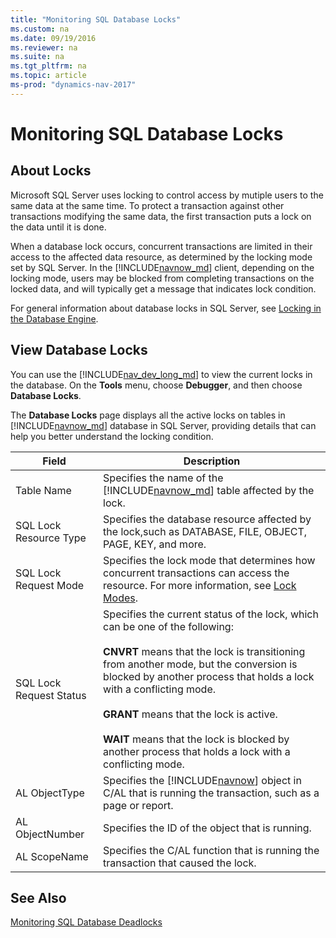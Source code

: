 ```yaml
---
title: "Monitoring SQL Database Locks"
ms.custom: na
ms.date: 09/19/2016
ms.reviewer: na
ms.suite: na
ms.tgt_pltfrm: na
ms.topic: article
ms-prod: "dynamics-nav-2017"
---
```

# Monitoring SQL Database Locks
## About Locks
Microsoft SQL Server uses locking to control access by mutiple users to the same data at the same time. To protect a transaction against other transactions modifying the same data, the first transaction puts a lock on the data until it is done.

When a database lock occurs, concurrent transactions are limited in their access to the affected data resource, as determined by the locking mode set by SQL Server. In the [!INCLUDE[navnow_md](includes/navnow_md.md)] client, depending on the locking mode, users may be blocked from completing transactions on the locked data, and will typically get a message that indicates lock condition.

For general information about database locks in SQL Server, see [Locking in the Database Engine](https://aka.ms/sqlserverdatabaselocking).

## View Database Locks
You can use the [!INCLUDE[nav_dev_long_md](includes/nav_dev_long_md.md)] to view the current locks in the database. On the **Tools** menu, choose **Debugger**, and then choose **Database Locks**.

The **Database Locks** page displays all the active locks on tables in [!INCLUDE[navnow_md](includes/navnow_md.md)] database in SQL Server, providing details that can help you better understand the locking condition.

|  Field |  Description  |
|--------------|---------------|
|Table Name|Specifies the name of the [!INCLUDE[navnow_md](includes/navnow_md.md)] table affected by the lock.|
|SQL Lock Resource Type|Specifies the database resource affected by the lock,such as DATABASE, FILE, OBJECT, PAGE, KEY, and more.|  
|SQL Lock Request Mode|Specifies the lock mode that determines how concurrent transactions can access the resource. For more information, see [Lock Modes](https://aka.ms/sqldatabaselockmodes).|
|SQL Lock Request Status|Specifies the current status of the lock, which can be one of the following:</br></br>**CNVRT** means that the lock is transitioning from another mode, but the conversion is blocked by another process that holds a lock with a conflicting mode.</br></br>**GRANT** means that the lock is active.</br></br>**WAIT** means that the lock is blocked by another process that holds a lock with a conflicting mode.|
|AL ObjectType|Specifies the [!INCLUDE[navnow](includes/navnow_md.md)] object in C/AL that is running the transaction, such as a page or report.|
|AL ObjectNumber|Specifies the ID of the object that is running.|
|AL ScopeName|Specifies the C/AL function that is running the transaction that caused the lock.|

##  See Also
[Monitoring SQL Database Deadlocks](Monitoring-Database-Deadlocks.md)  
